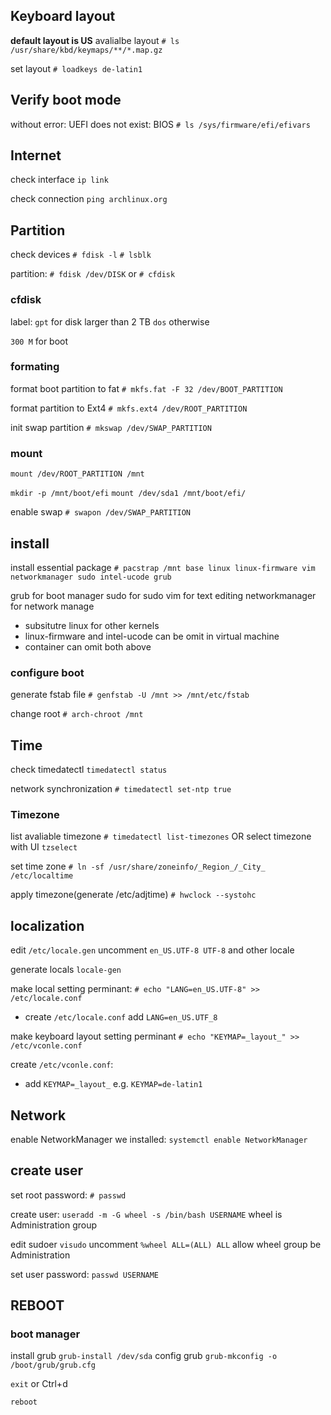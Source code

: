 ## Keyboard layout
**default layout is US**
avalialbe layout
`# ls /usr/share/kbd/keymaps/**/*.map.gz`

set layout
`# loadkeys de-latin1`

## Verify boot mode
without error: UEFI
does not exist: BIOS
`# ls /sys/firmware/efi/efivars`

## Internet
check interface
`ip link`

check connection
`ping archlinux.org`

## Partition
check devices
`# fdisk -l`
`# lsblk`

partition:
`# fdisk /dev/DISK`
or `# cfdisk`

### cfdisk
label:
`gpt` for disk larger than 2 TB
`dos` otherwise

`300 M` for boot

### formating
format boot partition to fat
`# mkfs.fat -F 32 /dev/BOOT_PARTITION`

format partition to Ext4
`# mkfs.ext4 /dev/ROOT_PARTITION`

init swap partition
`# mkswap /dev/SWAP_PARTITION`

### mount
`mount /dev/ROOT_PARTITION /mnt`

`mkdir -p /mnt/boot/efi`
`mount /dev/sda1 /mnt/boot/efi/`

enable swap
`# swapon /dev/SWAP_PARTITION`

## install 
install essential package
`# pacstrap /mnt base linux linux-firmware vim networkmanager sudo intel-ucode grub`

grub for boot manager
sudo for sudo
vim for text editing
networkmanager for network manage


* subsitutre linux for other kernels
* linux-firmware and intel-ucode can be omit in virtual machine
* container can omit both above

### configure boot

generate fstab file
`# genfstab -U /mnt >> /mnt/etc/fstab`

change root
`# arch-chroot /mnt`


## Time
check timedatectl 
`timedatectl status`

network synchronization
`# timedatectl set-ntp true`

### Timezone
list avaliable timezone
`# timedatectl list-timezones`
OR select timezone with UI 
`tzselect`

set time zone
`# ln -sf /usr/share/zoneinfo/_Region_/_City_ /etc/localtime`

apply timezone(generate /etc/adjtime)
`# hwclock --systohc`

## localization
edit `/etc/locale.gen`
uncomment `en_US.UTF-8 UTF-8` and other locale

generate locals
`locale-gen`

make local setting perminant:
`# echo "LANG=en_US.UTF-8" >> /etc/locale.conf`

* create `/etc/locale.conf`
	add `LANG=en_US.UTF_8`

make keyboard layout setting perminant
`# echo "KEYMAP=_layout_" >> /etc/vconle.conf`

create `/etc/vconle.conf`:
* add `KEYMAP=_layout_`
	e.g. `KEYMAP=de-latin1`

## Network
enable NetworkManager we installed:
`systemctl enable NetworkManager`

## create user
set root password:
`# passwd`


create user:
`useradd -m -G wheel -s /bin/bash USERNAME`
wheel is Administration group

edit sudoer
`visudo`
uncomment `%wheel ALL=(ALL) ALL`
allow wheel group be Administration

set user password:
`passwd USERNAME`

## REBOOT
### boot manager
install grub
`grub-install /dev/sda`
config grub
`grub-mkconfig -o /boot/grub/grub.cfg`

`exit` or Ctrl+d

`reboot`